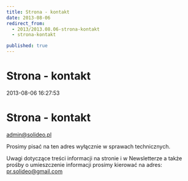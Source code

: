 ```yaml
---
title: Strona - kontakt
date: 2013-08-06
redirect_from: 
  - 2013/2013.08.06-strona-kontakt
  - strona-kontakt

published: true
---
```




# Strona - kontakt

<time>2013-08-06 16:27:53</time>


# Strona - kontakt

admin@solideo.pl

 Prosimy pisać na ten adres wyłącznie w sprawach technicznych.

Uwagi dotyczące treści informacji na stronie i w Newsletterze a także prośby o umieszczenie informacji prosimy kierować na adres: pr.solideo@gmail.com


<!--{{json:{"created_date":"2013-08-06 16:27:53","publish_down":"0000-00-00 00:00:00","id":"5275"}}}-->